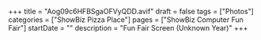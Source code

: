 +++
title = "Aog09c6HFBSgaOFVyQDD.avif"
draft = false
tags = ["Photos"]
categories = ["ShowBiz Pizza Place"]
pages = ["ShowBiz Computer Fun Fair"]
startDate = ""
description = "Fun Fair Screen (Unknown Year)"
+++
